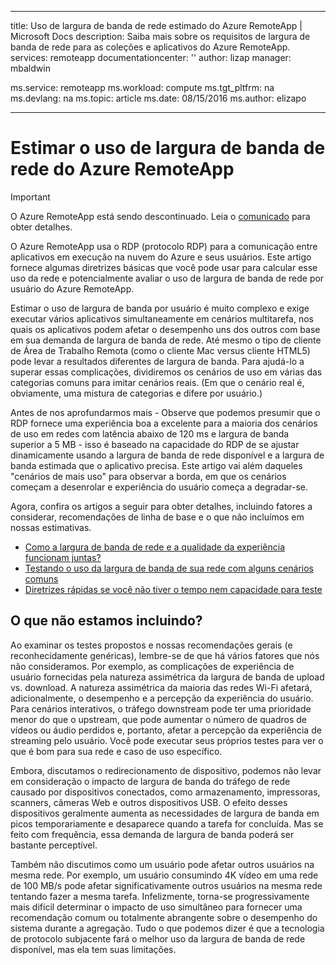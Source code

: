 
---
title: Uso de largura de banda de rede estimado do Azure RemoteApp | Microsoft Docs
description: Saiba mais sobre os requisitos de largura de banda de rede para as coleções e aplicativos do Azure RemoteApp.
services: remoteapp
documentationcenter: ''
author: lizap
manager: mbaldwin

ms.service: remoteapp
ms.workload: compute
ms.tgt_pltfrm: na
ms.devlang: na
ms.topic: article
ms.date: 08/15/2016
ms.author: elizapo

---
# Estimar o uso de largura de banda de rede do Azure RemoteApp
> [!IMPORTANT]
> O Azure RemoteApp está sendo descontinuado. Leia o [comunicado](https://go.microsoft.com/fwlink/?linkid=821148) para obter detalhes.
> 
> 

O Azure RemoteApp usa o RDP (protocolo RDP) para a comunicação entre aplicativos em execução na nuvem do Azure e seus usuários. Este artigo fornece algumas diretrizes básicas que você pode usar para calcular esse uso da rede e potencialmente avaliar o uso de largura de banda de rede por usuário do Azure RemoteApp.

Estimar o uso de largura de banda por usuário é muito complexo e exige executar vários aplicativos simultaneamente em cenários multitarefa, nos quais os aplicativos podem afetar o desempenho uns dos outros com base em sua demanda de largura de banda de rede. Até mesmo o tipo de cliente de Área de Trabalho Remota (como o cliente Mac versus cliente HTML5) pode levar a resultados diferentes de largura de banda. Para ajudá-lo a superar essas complicações, dividiremos os cenários de uso em várias das categorias comuns para imitar cenários reais. (Em que o cenário real é, obviamente, uma mistura de categorias e difere por usuário.)

Antes de nos aprofundarmos mais - Observe que podemos presumir que o RDP fornece uma experiência boa a excelente para a maioria dos cenários de uso em redes com latência abaixo de 120 ms e largura de banda superior a 5 MB - isso é baseado na capacidade do RDP de se ajustar dinamicamente usando a largura de banda de rede disponível e a largura de banda estimada que o aplicativo precisa. Este artigo vai além daqueles "cenários de mais uso" para observar a borda, em que os cenários começam a desenrolar e experiência do usuário começa a degradar-se.

Agora, confira os artigos a seguir para obter detalhes, incluindo fatores a considerar, recomendações de linha de base e o que não incluímos em nossas estimativas.

* [Como a largura de banda de rede e a qualidade da experiência funcionam juntas?](remoteapp-bandwidthexperience.md)
* [Testando o uso da largura de banda de sua rede com alguns cenários comuns](remoteapp-bandwidthtests.md)
* [Diretrizes rápidas se você não tiver o tempo nem capacidade para teste](remoteapp-bandwidthguidelines.md)

## O que não estamos incluindo?
Ao examinar os testes propostos e nossas recomendações gerais (e reconhecidamente genéricas), lembre-se de que há vários fatores que nós não consideramos. Por exemplo, as complicações de experiência de usuário fornecidas pela natureza assimétrica da largura de banda de upload vs. download. A natureza assimétrica da maioria das redes Wi-Fi afetará, adicionalmente, o desempenho e a percepção da experiência do usuário. Para cenários interativos, o tráfego downstream pode ter uma prioridade menor do que o upstream, que pode aumentar o número de quadros de vídeos ou áudio perdidos e, portanto, afetar a percepção da experiência de streaming pelo usuário. Você pode executar seus próprios testes para ver o que é bom para sua rede e caso de uso específico.

Embora, discutamos o redirecionamento de dispositivo, podemos não levar em consideração o impacto de largura de banda do tráfego de rede causado por dispositivos conectados, como armazenamento, impressoras, scanners, câmeras Web e outros dispositivos USB. O efeito desses dispositivos geralmente aumenta as necessidades de largura de banda em picos temporariamente e desaparece quando a tarefa for concluída. Mas se feito com frequência, essa demanda de largura de banda poderá ser bastante perceptível.

Também não discutimos como um usuário pode afetar outros usuários na mesma rede. Por exemplo, um usuário consumindo 4K vídeo em uma rede de 100 MB/s pode afetar significativamente outros usuários na mesma rede tentando fazer a mesma tarefa. Infelizmente, torna-se progressivamente mais difícil determinar o impacto de uso simultâneo para fornecer uma recomendação comum ou totalmente abrangente sobre o desempenho do sistema durante a agregação. Tudo o que podemos dizer é que a tecnologia de protocolo subjacente fará o melhor uso da largura de banda de rede disponível, mas ela tem suas limitações.

<!---HONumber=AcomDC_0817_2016-->